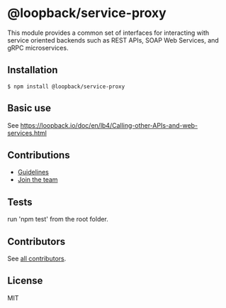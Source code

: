 # @loopback/service-proxy

This module provides a common set of interfaces for interacting with service
oriented backends such as REST APIs, SOAP Web Services, and gRPC microservices.

## Installation

```
$ npm install @loopback/service-proxy
```

## Basic use

See https://loopback.io/doc/en/lb4/Calling-other-APIs-and-web-services.html

## Contributions

- [Guidelines](https://github.com/loopbackio/loopback-next/blob/master/docs/CONTRIBUTING.md)
- [Join the team](https://github.com/loopbackio/loopback-next/issues/110)

## Tests

run 'npm test' from the root folder.

## Contributors

See
[all contributors](https://github.com/loopbackio/loopback-next/graphs/contributors).

## License

MIT
